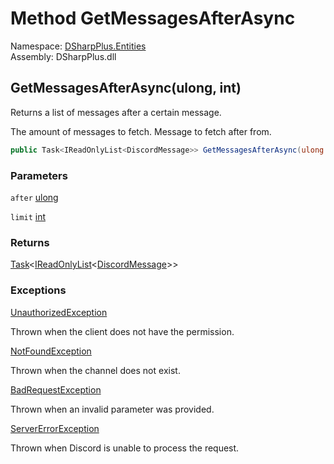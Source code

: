 # Method GetMessagesAfterAsync

Namespace: [DSharpPlus.Entities](DSharpPlus.Entities.md)  
Assembly: DSharpPlus.dll

## <a id="DSharpPlus_Entities_DiscordChannel_GetMessagesAfterAsync_System_UInt64_System_Int32_"></a>GetMessagesAfterAsync\(ulong, int\)

Returns a list of messages after a certain message.
<param name="limit">The amount of messages to fetch.</param>
<param name="after">Message to fetch after from.</param>

```csharp
public Task<IReadOnlyList<DiscordMessage>> GetMessagesAfterAsync(ulong after, int limit = 100)
```

### Parameters

`after` [ulong](https://learn.microsoft.com/dotnet/api/system.uint64)

`limit` [int](https://learn.microsoft.com/dotnet/api/system.int32)

### Returns

[Task](https://learn.microsoft.com/dotnet/api/system.threading.tasks.task\-1)<[IReadOnlyList](https://learn.microsoft.com/dotnet/api/system.collections.generic.ireadonlylist\-1)<[DiscordMessage](DSharpPlus.Entities.DiscordMessage.md)\>\>

### Exceptions

[UnauthorizedException](DSharpPlus.Exceptions.UnauthorizedException.md)

Thrown when the client does not have the <xref href="DSharpPlus.Permissions.AccessChannels" data-throw-if-not-resolved="false"></xref> permission.

[NotFoundException](DSharpPlus.Exceptions.NotFoundException.md)

Thrown when the channel does not exist.

[BadRequestException](DSharpPlus.Exceptions.BadRequestException.md)

Thrown when an invalid parameter was provided.

[ServerErrorException](DSharpPlus.Exceptions.ServerErrorException.md)

Thrown when Discord is unable to process the request.

